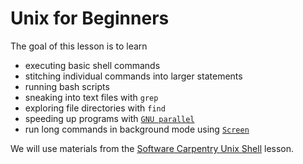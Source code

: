 # Unix for Beginners

The goal of this lesson is to learn 
* executing basic shell commands
* stitching individual commands into larger statements
* running bash scripts
* sneaking into text files with `grep`
* exploring file directories with `find`
* speeding up programs with [`GNU parallel`](https://www.gnu.org/software/parallel/)
* run long commands in background mode using [`Screen`](https://www.gnu.org/software/parallel/)

We will use materials from the [Software Carpentry Unix Shell](http://swcarpentry.github.io/shell-novice/) lesson. 


